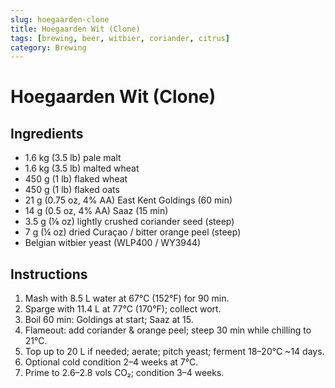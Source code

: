 ```yaml
---
slug: hoegaarden-clone
title: Hoegaarden Wit (Clone)
tags: [brewing, beer, witbier, coriander, citrus]
category: Brewing
---
```


# Hoegaarden Wit (Clone)

## Ingredients

- 1.6 kg (3.5 lb) pale malt
- 1.6 kg (3.5 lb) malted wheat
- 450 g (1 lb) flaked wheat
- 450 g (1 lb) flaked oats
- 21 g (0.75 oz, 4% AA) East Kent Goldings (60 min)
- 14 g (0.5 oz, 4% AA) Saaz (15 min)
- 3.5 g (⅛ oz) lightly crushed coriander seed (steep)
- 7 g (¼ oz) dried Curaçao / bitter orange peel (steep)
- Belgian witbier yeast (WLP400 / WY3944)

## Instructions

1. Mash with 8.5 L water at 67°C (152°F) for 90 min.
2. Sparge with 11.4 L at 77°C (170°F); collect wort.
3. Boil 60 min: Goldings at start; Saaz at 15.
4. Flameout: add coriander & orange peel; steep 30 min while chilling to 21°C.
5. Top up to 20 L if needed; aerate; pitch yeast; ferment 18–20°C ~14 days.
6. Optional cold condition 2–4 weeks at 7°C.
7. Prime to 2.6–2.8 vols CO₂; condition 3–4 weeks.
